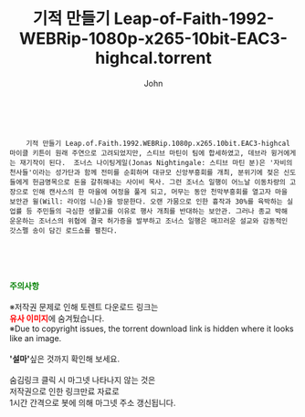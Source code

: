 ﻿---
layout: post
title:  "    기적 만들기 Leap-of-Faith-1992-WEBRip-1080p-x265-10bit-EAC3-highcal.torrent"
author: John
categories: [ 영화 ]
tags: [  ]
image:  
description: "    기적 만들기 Leap-of-Faith-1992-WEBRip-1080p-x265-10bit-EAC3-highcal torrent 정보 공유"
toc: true
toc_sticky: true
---

<br>

        기적 만들기 Leap.of.Faith.1992.WEBRip.1080p.x265.10bit.EAC3-highcal 마이클 키튼이 원래 주연으로 고려되었지만, 스티브 마틴이 팀에 합세하였고, 데브라 윙거에게는 재기작이 된다.  조너스 나이팅게일(Jonas Nightingale: 스티브 마틴 분)은 '자비의 천사들'이라는 성가단과 함께 전미를 순회하며 대규모 신앙부흥회를 개최, 분위기에 젖은 신도들에게 헌금명목으로 돈을 갈취해내는 사이비 목사. 그런 조너스 일행이 어느날 이동차량의 고장으로 인해 캔사스의 한 마을에 여정을 풀게 되고, 머무는 동안 천막부흥회를 열고자 마을 보안관 윌(Will: 라이엄 니슨)을 방문한다. 오랜 가뭄으로 인한 흉작과 30%를 육박하는 실업률 등 주민들의 극심한 생활고를 이유로 행사 개최를 반대하는 보안관. 그러나 종교 박해 운운하는 조너스의 위협에 결국 허가증을 발부하고 조너스 일행은 매끄러운 설교와 감동적인 갓스펠 송이 담긴 로드쇼를 펼친다. 
    
<br><br><br>
<p data-ke-size="size16"><b><span style="color: green;">주의사항</span></b><br /><br />※저작권 문제로 인해 토렌트 다운로드 링크는<br /><b><span style="color: red;">유사 이미지</span></b>에 숨겨뒀습니다.<br />※Due to copyright issues, the torrent download link is hidden where it looks like an image.<br /><br /><b>'설마'</b>싶은 것까지 확인해 보세요.<br /><br />숨김링크 클릭 시 마그넷 나타나지 않는 것은<br />저작권으로 인한 링크만료 자료로<br />1시간 간격으로 봇에 의해 마그넷 주소 갱신됩니다.</p>
